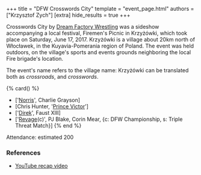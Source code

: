 +++
title = "DFW Crosswords City"
template = "event_page.html"
authors = ["Krzysztof Zych"]
[extra]
hide_results = true
+++

Crosswords City by [Dream Factory Wrestling](@/o/dfw.md) was a sideshow accompanying a local festival, Firemen's Picnic in Krzyżówki, which took place on Saturday, June 17, 2017. Krzyżówki is a village about 20km north of Włocławek, in the Kuyavia-Pomerania region of Poland. The event was held outdoors, on the village's sports and events grounds neighboring the local Fire brigade's location.

The event's name refers to the village name: Krzyżówki can be translated both as _crossroads_, and _crosswords_.

{% card() %}
- ['[Norris](@/w/isnorr.md)', Charlie Grayson]
- [Chris Hunter, '[Prince Victor](@/w/vic-golden.md)']
- ['[Direk](@/w/direk.md)', Faust XIII]
- ['[Revage](@/w/rafael-kid.md)(c)', PJ Blake, Corin Mear, {c: DFW Championship, s: Triple
      Threat Match}]
{% end %}

Attendance: estimated 200

### References

* [YouTube recap video](https://www.youtube.com/watch?v=ZuTFRH6c0gg)
